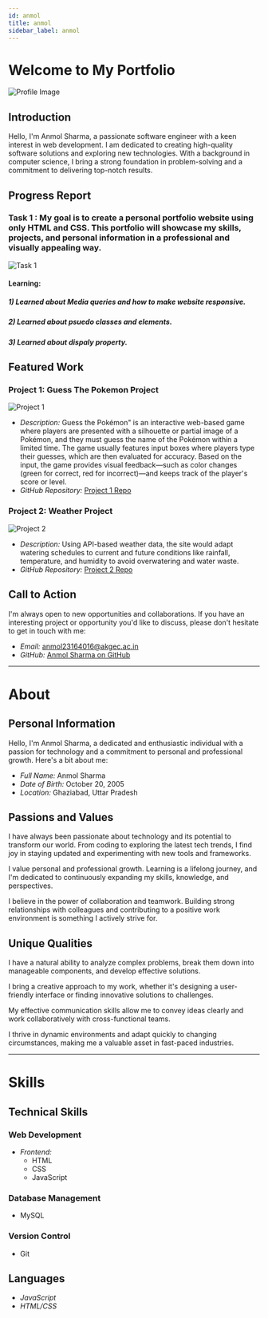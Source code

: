 ```yaml
---
id: anmol  
title: anmol
sidebar_label: anmol
---
```


# Welcome to My Portfolio


![Profile Image](https://ibb.co/qybj41v)

## Introduction

Hello, I'm Anmol Sharma, a passionate software engineer with a keen interest in web development. I am dedicated to creating high-quality software solutions and exploring new technologies. With a background in computer science, I bring a strong foundation in problem-solving and a commitment to delivering top-notch results.
## Progress Report 

### Task 1 : My goal is to create a personal portfolio website using only HTML and CSS. This portfolio will showcase my skills, projects, and personal information in a professional and visually appealing way.

![Task 1](https://ibb.co/TwjHtNm)

#### Learning: 
  ##### 1) Learned about Media queries and how to make website responsive.
  ##### 2) Learned about psuedo classes and elements.
  ##### 3) Learned about dispaly property.
## Featured Work

### Project 1: Guess The Pokemon Project

![Project 1](https://ibb.co/stX3z8B)

- *Description:* Guess the Pokémon" is an interactive web-based game where players are presented with a silhouette or partial image of a Pokémon, and they must guess the name of the Pokémon within a limited time. The game usually features input boxes where players type their guesses, which are then evaluated for accuracy. Based on the input, the game provides visual feedback—such as color changes (green for correct, red for incorrect)—and keeps track of the player's score or level.
- *GitHub Repository:* [Project 1 Repo](https://github.com/Anmol202005/pokemon_Guess)

### Project 2: Weather Project

![Project 2](https://ibb.co/wdJ3F13)

- *Description:* Using API-based weather data, the site would adapt watering schedules to current and future conditions like rainfall, temperature, and humidity to avoid overwatering and water waste.
- *GitHub Repository:* [Project 2 Repo](https://github.com/Anmol202005/weather)

## Call to Action

I'm always open to new opportunities and collaborations. If you have an interesting project or opportunity you'd like to discuss, please don't hesitate to get in touch with me:

- *Email:* anmol23164016@akgec.ac.in
- *GitHub:* [Anmol Sharma on GitHub](https://github.com/Anmol202005)




-------------------------------------------------

# About


## Personal Information

Hello, I'm Anmol Sharma, a dedicated and enthusiastic individual with a passion for technology and a commitment to personal and professional growth. Here's a bit about me:

- *Full Name:* Anmol Sharma
- *Date of Birth:* October 20, 2005
- *Location:* Ghaziabad, Uttar Pradesh

## Passions and Values


I have always been passionate about technology and its potential to transform our world. From coding to exploring the latest tech trends, I find joy in staying updated and experimenting with new tools and frameworks.


I value personal and professional growth. Learning is a lifelong journey, and I'm dedicated to continuously expanding my skills, knowledge, and perspectives.


I believe in the power of collaboration and teamwork. Building strong relationships with colleagues and contributing to a positive work environment is something I actively strive for.


## Unique Qualities


I have a natural ability to analyze complex problems, break them down into manageable components, and develop effective solutions.


I bring a creative approach to my work, whether it's designing a user-friendly interface or finding innovative solutions to challenges.


My effective communication skills allow me to convey ideas clearly and work collaboratively with cross-functional teams.


I thrive in dynamic environments and adapt quickly to changing circumstances, making me a valuable asset in fast-paced industries.



-------------------------------------------------

# Skills




## Technical Skills

### Web Development

- *Frontend:*
  - HTML
  - CSS
  - JavaScript
  

### Database Management
- MySQL


### Version Control

- Git

## Languages

- *JavaScript*
- *HTML/CSS*
